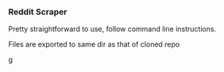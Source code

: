 ### Reddit Scraper 

Pretty straightforward to use, follow command line instructions.

Files are exported to same dir as that of cloned repo

g